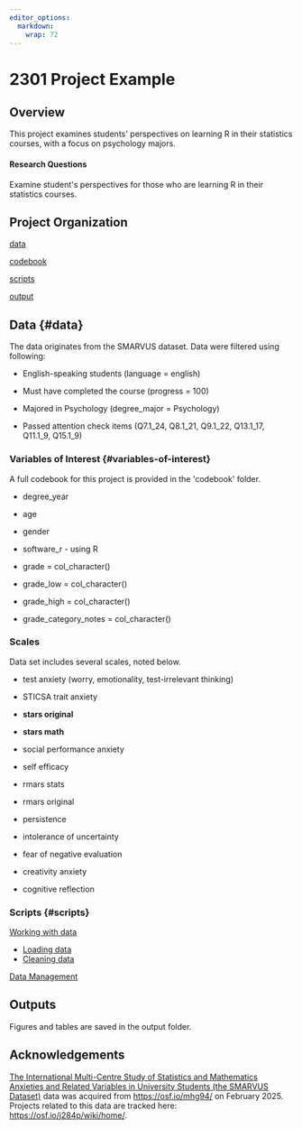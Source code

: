 ```yaml
---
editor_options: 
  markdown: 
    wrap: 72
---
```


# 2301 Project Example

## Overview

This project examines students' perspectives on learning R in their
statistics courses, with a focus on psychology majors.

#### Research Questions

Examine student's perspectives for those who are learning R in their
statistics courses.

## Project Organization

[data](#data)

[codebook](#variables-of-interest)

[scripts](#scripts)

[output](#output)

## Data {#data}

The data originates from the SMARVUS dataset. Data were filtered using
following:

-   English-speaking students (language = english)

-   Must have completed the course (progress = 100)

-   Majored in Psychology (degree_major = Psychology)

-   Passed attention check items (Q7.1_24, Q8.1_21, Q9.1_22, Q13.1_17,
    Q11.1_9, Q15.1_9)

### Variables of Interest {#variables-of-interest}

A full codebook for this project is provided in the 'codebook' folder.

-   degree_year

-   age

-   gender

-   software_r - using R

-   grade = col_character()

-   grade_low = col_character()

-   grade_high = col_character()

-   grade_category_notes = col_character()

### Scales

Data set includes several scales, noted below.

-   test anxiety (worry, emotionality, test-irrelevant thinking)

-   STICSA trait anxiety

-   **stars original**

-   **stars math**

-   social performance anxiety

-   self efficacy

-   rmars stats

-   rmars original

-   persistence

-   intolerance of uncertainty

-   fear of negative evaluation

-   creativity anxiety

-   cognitive reflection

### Scripts {#scripts}

[Working with data](scripts/workingWithData.qmd)

-   [Loading data](loadData.R)
-   [Cleaning data](loadFilteredData.R)

[Data Management](scripts/dataManagement.qmd)

## Outputs

Figures and tables are saved in the output folder.

## Acknowledgements

[The International Multi-Centre Study of Statistics and Mathematics
Anxieties and Related Variables in University Students (the SMARVUS
Dataset)](https://openpsychologydata.metajnl.com/articles/10.5334/jopd.80)
data was acquired from <https://osf.io/mhg94/> on February 2025.
Projects related to this data are tracked here:
<https://osf.io/j284p/wiki/home/>.
